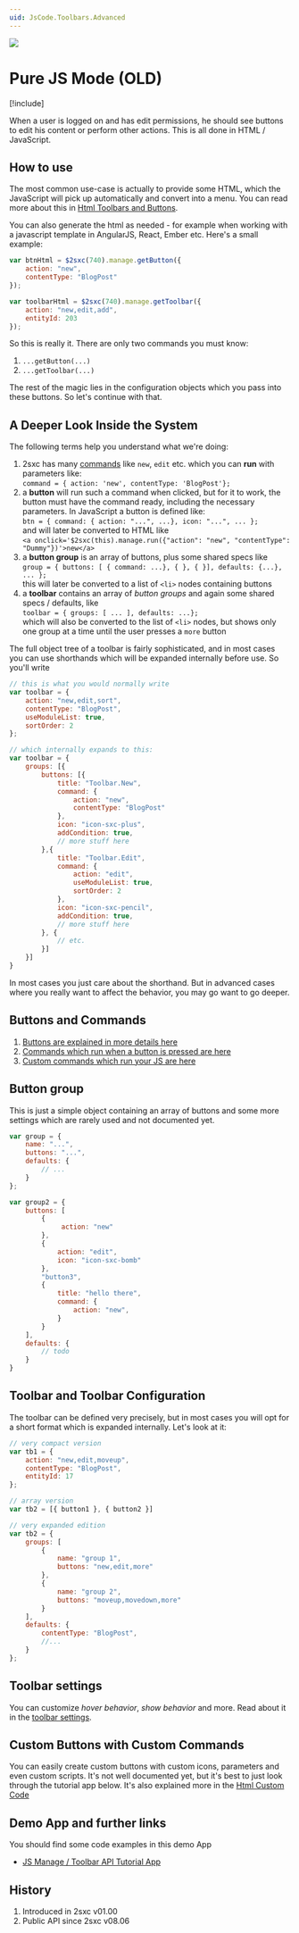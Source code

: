 ```yaml
---
uid: JsCode.Toolbars.Advanced
---
```


<img src="~/assets/features/toolbar.svg" class="feature">

# Pure JS Mode (OLD)

[!include[](~/pages/basics/stack/_shared-float-summary.md)]
<style>.context-box-summary .edit-custom { visibility: visible; } </style>

When a user is logged on and has edit permissions, he should see buttons to edit his content or perform other actions. This is all done in HTML / JavaScript.

## How to use

The most common use-case is actually to provide some HTML, which the JavaScript will pick up automatically and convert into a menu. You can read more about this in [Html Toolbars and Buttons](xref:JsCode.Toolbars.Index). 

You can also generate the html as needed - for example when working with a javascript template in AngularJS, React, Ember etc. Here's a small example:

```javascript
var btnHtml = $2sxc(740).manage.getButton({
    action: "new",
    contentType: "BlogPost"
});

var toolbarHtml = $2sxc(740).manage.getToolbar({
    action: "new,edit,add",
    entityId: 203
});
```

So this is really it. There are only two commands you must know:

1. `...getButton(...)`
2. `...getToolbar(...)`

The rest of the magic lies in the configuration objects which you pass into these buttons. So let's continue with that.

## A Deeper Look Inside the System

The following terms help you understand what we're doing:

1. 2sxc has many [commands](xref:JsCode.Commands.Index) like `new`, `edit` etc. which you can **run** with parameters like:  
`command = { action: 'new', contentType: 'BlogPost'};`
3. a **button** will run such a command when clicked, but for it to work, the button must have the command ready, including the necessary parameters. In JavaScript a button is defined like:   
`btn = { command: { action: "...", ...}, icon: "...", ... };`  
and will later be converted to HTML like  
`<a onclick='$2sxc(this).manage.run({"action": "new", "contentType": "Dummy"})'>new</a>`
4. a **button group** is an array of buttons, plus some shared specs like  
`group = { buttons: [ { command: ...}, { }, { }], defaults: {...}, ... };`  
this will later be converted to a list of `<li>` nodes containing buttons
5. a **toolbar** contains an array of _button groups_ and again some shared specs / defaults, like    
`toolbar = { groups: [ ... ], defaults: ...};`  
which will also be converted to the list of `<li>` nodes, but shows only one group at a time until the user presses a `more` button

The full object tree of a toolbar is fairly sophisticated, and in most cases you can use shorthands which will be expanded internally before use. So you'll write

```javascript
// this is what you would normally write
var toolbar = { 
    action: "new,edit,sort", 
    contentType: "BlogPost", 
    useModuleList: true,
    sortOrder: 2 
};

// which internally expands to this:
var toolbar = {
    groups: [{
        buttons: [{
            title: "Toolbar.New",
            command: {
                action: "new",
                contentType: "BlogPost"
            },
            icon: "icon-sxc-plus",
            addCondition: true,
            // more stuff here
        },{
            title: "Toolbar.Edit",
            command: {
                action: "edit",
                useModuleList: true,
                sortOrder: 2
            },
            icon: "icon-sxc-pencil",
            addCondition: true,
            // more stuff here
        }, {
            // etc.
        }]
    }]
}
```
In most cases you just care about the shorthand. But in advanced cases where you really want to affect the behavior, you may go want to go deeper. 

## Buttons and Commands

1. [Buttons are explained in more details here](xref:JsCode.Toolbars.Buttons)
1. [Commands which run when a button is pressed are here](xref:JsCode.Commands.Index)
1. [Custom commands which run your JS are here](xref:Api.Js.SxcJs.CommandCustomParams)

## Button group

This is just a simple object containing an array of buttons and some more settings which are rarely used and not documented yet. 

```javascript
var group = {
    name: "...",
    buttons: "...",
    defaults: {
        // ...
    }
};

var group2 = {
    buttons: [
        {
             action: "new"
        },
        {
            action: "edit",
            icon: "icon-sxc-bomb"
        },
        "button3",
        {
            title: "hello there",
            command: {
                action: "new",
            }
        }
    ],
    defaults: {
        // todo
    }
}
```


## Toolbar and Toolbar Configuration

The toolbar can be defined very precisely, but in most cases you will opt for a short format which is expanded internally. Let's look at it:

```javascript
// very compact version
var tb1 = { 
    action: "new,edit,moveup", 
    contentType: "BlogPost", 
    entityId: 17
};

// array version 
var tb2 = [{ button1 }, { button2 }]

// very expanded edition
var tb2 = {
    groups: [
        {
            name: "group 1",
            buttons: "new,edit,more"
        },
        {
            name: "group 2",
            buttons: "moveup,movedown,more"
        }
    ],
    defaults: {
        contentType: "BlogPost",
        //...
    }
};

```

## Toolbar settings
You can customize _hover behavior_, _show behavior_ and more. Read about it in the [toolbar settings](xref:JsCode.Toolbars.Settings).

## Custom Buttons with Custom Commands
You can easily create custom buttons with custom icons, parameters and even custom scripts. It's not well documented yet, but it's best to just look through the tutorial app below. It's also explained more in the [Html Custom Code](xref:Api.Js.SxcJs.CommandCustomParams) 


## Demo App and further links
You should find some code examples in this demo App

* [JS Manage / Toolbar API Tutorial App](xref:App.TutorialJsToolbars)

## History

1. Introduced in 2sxc v01.00
2. Public API since 2sxc v08.06
